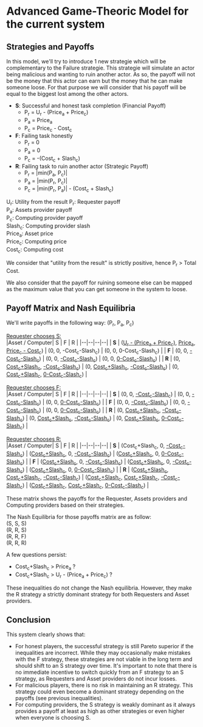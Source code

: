 # Advanced Game-Theoric Model for the current system

## Strategies and Payoffs
In this model, we'll try to introduce 1 new strategie which will be complementary to the Failure strategie. This strategie will simulate an actor being malicious and wanting to ruin another actor. As so, the payoff will not be the money that this actor can earn but the money that he can make someone loose. For that purpose we will consider that his payoff will be equal to the biggest lost among the other actors.

* **S**: Successful and honest task completion (Financial Payoff)
  * P<sub>r</sub> = U<sub>r</sub> - (Price<sub>a</sub> + Price<sub>c</sub>)
  * P<sub>a</sub> = Price<sub>a</sub>
  * P<sub>c</sub> = Price<sub>c</sub> - Cost<sub>c</sub>
* **F**: Failing task honestly
  * P<sub>r</sub> = 0
  * P<sub>a</sub> = 0
  * P<sub>c</sub> = -(Cost<sub>c</sub> + Slash<sub>c</sub>)
* **R**: Failing task to ruin another actor (Strategic Payoff)
  * P<sub>r</sub> = |min(P<sub>a</sub>, P<sub>c</sub>)|
  * P<sub>a</sub> = |min(P<sub>r</sub>, P<sub>c</sub>)|
  * P<sub>c</sub> = |min(P<sub>r</sub>, P<sub>a</sub>)| - (Cost<sub>c</sub> + Slash<sub>c</sub>)

U<sub>r</sub>: Utility from the result
P<sub>r</sub>: Requester payoff  
P<sub>a</sub>: Assets provider payoff  
P<sub>c</sub>: Computing provider payoff  
Slash<sub>c</sub>: Computing provider slash   
Price<sub>a</sub>: Asset price  
Price<sub>c</sub>: Computing price  
Cost<sub>c</sub>: Computing cost  

We consider that "utility from the result" is strictly positive, hence P<sub>r</sub> > Total Cost.  

We also consider that the payoff for ruining someone else can be mapped as the maximum value that you can get someone in the system to loose.

## Payoff Matrix and Nash Equilibria
We'll write payoffs in the following way: (P<sub>r</sub>, P<sub>a</sub>, P<sub>c</sub>)

<u>Requester chooses S:</u>  
|Asset / Computer| S | F | R |
|--|--|--|--|
| **S** | (<u>U<sub>r</sub> - (Price<sub>a</sub> + Price<sub>c</sub>)</u>, <u>Price<sub>a</sub></u>, <u>Price<sub>c</sub> - Cost<sub>c</sub></u>) | (0, 0, -Cost<sub>c</sub>-Slash<sub>c</sub>) | (0, 0, 0-Cost<sub>c</sub>-Slash<sub>c</sub>) |
| **F** | (0, 0, <u>-Cost<sub>c</sub>-Slash<sub>c</sub></u>) | (0, 0, <u>-Cost<sub>c</sub>-Slash<sub>c</sub></u>) | (0, 0, <u>0-Cost<sub>c</sub>-Slash<sub>c</sub></u>) |
| **R** | (0, <u>Cost<sub>c</sub>+Slash<sub>c</sub></u>, <u>-Cost<sub>c</sub>-Slash<sub>c</sub></u>) | (0, <u>Cost<sub>c</sub>+Slash<sub>c</sub></u>, <u>-Cost<sub>c</sub>-Slash<sub>c</sub></u>) | (0, <u>Cost<sub>c</sub>+Slash<sub>c</sub></u>, <u>0-Cost<sub>c</sub>-Slash<sub>c</sub></u>) |

<u>Requester chooses F:</u>  
|Asset / Computer| S | F | R |
|--|--|--|--|
| **S** | (0, 0, <u>-Cost<sub>c</sub>-Slash<sub>c</sub></u>) | (0, 0, <u>-Cost<sub>c</sub>-Slash<sub>c</sub></u>) | (0, 0, <u>0-Cost<sub>c</sub>-Slash<sub>c</sub></u>) |
| **F** | (0, 0, <u>-Cost<sub>c</sub>-Slash<sub>c</sub></u>) | (0, 0, <u>-Cost<sub>c</sub>-Slash<sub>c</sub></u>) | (0, 0, <u>0-Cost<sub>c</sub>-Slash<sub>c</sub></u>) |
| **R** | (0, <u>Cost<sub>c</sub>+Slash<sub>c</sub></u>, <u>-Cost<sub>c</sub>-Slash<sub>c</sub></u>) | (0, <u>Cost<sub>c</sub>+Slash<sub>c</sub></u>, <u>-Cost<sub>c</sub>-Slash<sub>c</sub></u>) | (0, <u>Cost<sub>c</sub>+Slash<sub>c</sub></u>, <u>0-Cost<sub>c</sub>-Slash<sub>c</sub></u>) |

<u>Requester chooses R:</u>  
|Asset / Computer| S | F | R |
|--|--|--|--|
| **S** | (Cost<sub>c</sub>+Slash<sub>c</sub>, 0, <u>-Cost<sub>c</sub>-Slash<sub>c</sub></u>) | (<u>Cost<sub>c</sub>+Slash<sub>c</sub></u>, 0, <u>-Cost<sub>c</sub>-Slash<sub>c</sub></u>) | (<u>Cost<sub>c</sub>+Slash<sub>c</sub></u>, 0, <u>0-Cost<sub>c</sub>-Slash<sub>c</sub></u>) |
| **F** | (<u>Cost<sub>c</sub>+Slash<sub>c</sub></u>, 0, <u>-Cost<sub>c</sub>-Slash<sub>c</sub></u>) | (<u>Cost<sub>c</sub>+Slash<sub>c</sub></u>, 0, <u>-Cost<sub>c</sub>-Slash<sub>c</sub></u>) | (<u>Cost<sub>c</sub>+Slash<sub>c</sub></u>, 0, <u>0-Cost<sub>c</sub>-Slash<sub>c</sub></u>) |
| **R** | (<u>Cost<sub>c</sub>+Slash<sub>c</sub></u>, <u>Cost<sub>c</sub>+Slash<sub>c</sub></u>, <u>-Cost<sub>c</sub>-Slash<sub>c</sub></u>) | (<u>Cost<sub>c</sub>+Slash<sub>c</sub></u>, <u>Cost<sub>c</sub>+Slash<sub>c</sub></u>, <u>-Cost<sub>c</sub>-Slash<sub>c</sub></u>) | (<u>Cost<sub>c</sub>+Slash<sub>c</sub></u>, <u>Cost<sub>c</sub>+Slash<sub>c</sub></u>, <u>0-Cost<sub>c</sub>-Slash<sub>c</sub></u>) |

These matrix shows the payoffs for the Requester, Assets providers and Computing providers based on their strategies.

The Nash Equilibria for those payoffs matrix are as follow:  
(S, S, S)  
(R, R, S)  
(R, R, F)  
(R, R, R)  

A few questions persist:  
* Cost<sub>c</sub>+Slash<sub>c</sub> > Price<sub>a</sub> ?
* Cost<sub>c</sub>+Slash<sub>c</sub> > U<sub>r</sub> - (Price<sub>a</sub> + Price<sub>c</sub>) ?

These inequalities do not change the Nash equilibria. However, they make the R strategy a strictly dominant strategy for both Requesters and Asset providers.

## Conclusion

This system clearly shows that:  
* For honest players, the successful strategy is still Pareto superior if the inequalities are incorrect. While they may occasionally make mistakes with the F strategy, these strategies are not viable in the long term and should shift to an S strategy over time. It's important to note that there is no immediate incentive to switch quickly from an F strategy to an S strategy, as Requesters and Asset providers do not incur losses. 
* For malicious players, there is no risk in maintaining an R strategy. This strategy could even become a dominant strategy depending on the payoffs (see previous inequalities).
* For computing providers, the S strategy is weakly dominant as it always provides a payoff at least as high as other strategies or even higher when everyone is choosing S.